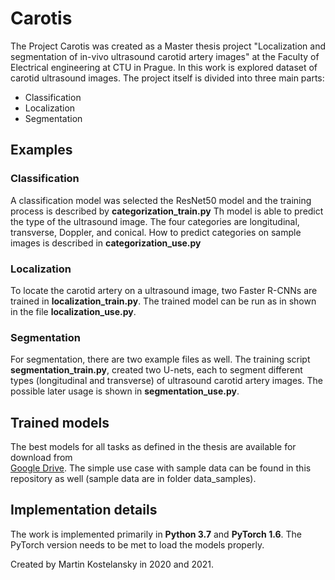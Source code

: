 # Carotis

The Project Carotis was created as a Master thesis project
 "Localization and segmentation of in-vivo ultrasound carotid artery images" at the Faculty
of Electrical engineering at CTU in Prague. In this work is explored dataset
of carotid ultrasound images. The project itself is divided into three main 
parts:

* Classification
* Localization
* Segmentation


## Examples

### Classification

A classification model was selected the
ResNet50 model and the training process
is described by **categorization_train.py**
Th model is able to predict the type
of the ultrasound image. The four categories
are longitudinal, transverse, Doppler, and conical. How to predict categories on sample images is described in **categorization_use.py**

### Localization

To locate the carotid artery on a ultrasound image,
two Faster R-CNNs are trained in **localization_train.py**. The trained model can be run as in
shown in the file **localization_use.py**.

### Segmentation

For segmentation, there are two example files as well.
The training script **segmentation_train.py**, 
created two U-nets, each to segment different types
(longitudinal and transverse) of ultrasound carotid artery images. The possible later usage is 
shown in **segmentation_use.py**.

## Trained models

The best models for all tasks as defined in 
the thesis are available for download from  
[Google Drive](https://drive.google.com/drive/folders/1gRT2sJv0F5efB3eZsnWPdG_CpzvjUcYS?usp=sharing).
The simple use case with sample data can be found in this repository as well
(sample data are in folder data_samples).

## Implementation details

The work is implemented primarily in **Python 3.7** and **PyTorch 1.6**. The 
PyTorch version needs to be met to load the models properly.

Created by Martin Kostelansky in 2020 and 2021.
